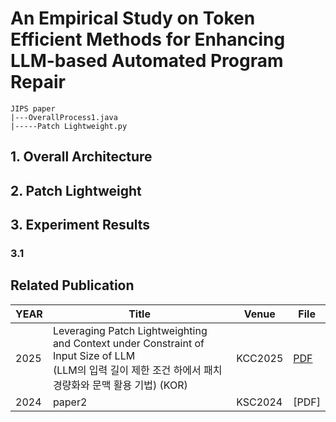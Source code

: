 # An Empirical Study on Token Efficient Methods for Enhancing LLM-based Automated Program Repair

```
JIPS paper
|---OverallProcess1.java
|-----Patch Lightweight.py
```

## 1. Overall Architecture

## 2. Patch Lightweight

## 3. Experiment Results

### 3.1 

## Related Publication
|YEAR|Title|Venue|File|
|-----|--------------------------------------------------------------------------------|---------|----------------------|
|2025|Leveraging Patch Lightweighting and Context under Constraint of Input Size of LLM<br>(LLM의 입력 길이 제한 조건 하에서 패치 경량화와 문맥 활용 기법) (KOR)|KCC2025|[PDF](papers/APR1.pdf)|        
|2024|paper2|KSC2024|[PDF]|
